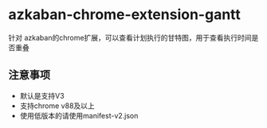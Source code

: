 # azkaban-chrome-extension-gantt
 针对 azkaban的chrome扩展，可以查看计划执行的甘特图，用于查看执行时间是否重叠

## 注意事项

 * 默认是支持V3
 * 支持chrome v88及以上
 * 使用低版本的请使用manifest-v2.json

